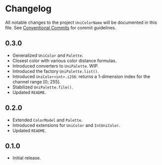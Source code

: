 # Changelog

All notable changes to the project `UniColorName` will be documented in this file.
See [Conventional Commits](https://conventionalcommits.org) for commit guidelines.

## 0.3.0

- Generalized `UniColor` and `Palette`.
- Closest color with various color distance formulas.
- Introduced converters to `UniPalette`. WIP.
- Introduced the factory `UniPalette.list()`.
- Introduced `UniColor<int>.i256`: returns a 1-dimension index for the channel range [0; 255].
- Stabilized `UniPalette.file()`.
- Updated `README`.

## 0.2.0

- Extended `ColorModel` and `Palette`.
- Introduced extensions for `UniColor` and `IntUniColor`.
- Updated `README`.

## 0.1.0

- Initial release.
